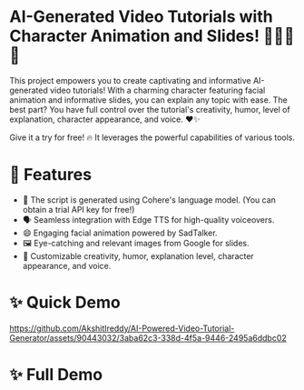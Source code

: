# AI-Generated Video Tutorials with Character Animation and Slides! 🎥🤖📝🎨

This project empowers you to create captivating and informative AI-generated video tutorials! With a charming character featuring facial animation and informative slides, you can explain any topic with ease. The best part? You have full control over the tutorial's creativity, humor, level of explanation, character appearance, and voice. ❤️✨

Give it a try for free! 🔥 It leverages the powerful capabilities of various tools.

# 🚀 Features
- 🧠 The script is generated using Cohere's language model. (You can obtain a trial API key for free!)
- 🗣️ Seamless integration with Edge TTS for high-quality voiceovers.
- 😄 Engaging facial animation powered by SadTalker.
- 🖼️ Eye-catching and relevant images from Google for slides.
- 🎨 Customizable creativity, humor, explanation level, character appearance, and voice.

# ✨ Quick Demo


https://github.com/AkshitIreddy/AI-Powered-Video-Tutorial-Generator/assets/90443032/3aba62c3-338d-4f5a-9446-2495a6ddbc02


# ✨ Full Demo

